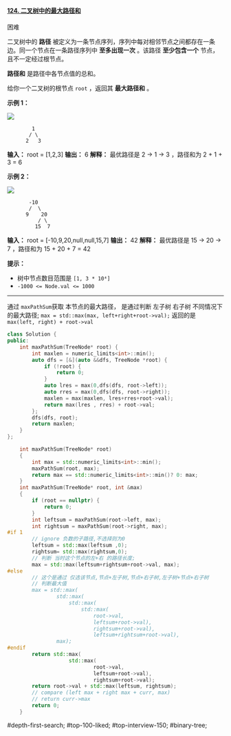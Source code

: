 #### [124. 二叉树中的最大路径和](https://leetcode.cn/problems/binary-tree-maximum-path-sum/)

困难

二叉树中的 **路径** 被定义为一条节点序列，序列中每对相邻节点之间都存在一条边。同一个节点在一条路径序列中 **至多出现一次** 。该路径 **至少包含一个** 节点，且不一定经过根节点。

**路径和** 是路径中各节点值的总和。

给你一个二叉树的根节点 `root` ，返回其 **最大路径和** 。

**示例 1：**

![](https://assets.leetcode.com/uploads/2020/10/13/exx1.jpg)
```
        1
       / \
      2   3
```

**输入：** root = [1,2,3]
**输出：** 6
**解释：** 最优路径是 2 -> 1 -> 3 ，路径和为 2 + 1 + 3 = 6

**示例 2：**

![](https://assets.leetcode.com/uploads/2020/10/13/exx2.jpg)
```
       -10
       /  \
      9    20
          / \
         15  7
```

**输入：** root = [-10,9,20,null,null,15,7]
**输出：** 42
**解释：** 最优路径是 15 -> 20 -> 7 ，路径和为 15 + 20 + 7 = 42

**提示：**

- 树中节点数目范围是 `[1, 3 * 10⁴]`
- `-1000 <= Node.val <= 1000`
---- ----
通过 `maxPathSum`获取 本节点的最大路径，
是通过判断 左子树 右子树 不同情况下 的最大路径;
`max = std::max(max, left+right+root->val);`
返回的是 `max(left, right) + root->val`

```cpp
class Solution {
public:
    int maxPathSum(TreeNode* root) {
        int maxlen = numeric_limits<int>::min();
        auto dfs = [&](auto &&dfs, TreeNode *root) {
            if (!root) {
                return 0;
            }
            auto lres = max(0,dfs(dfs, root->left));
            auto rres = max(0,dfs(dfs, root->right));
            maxlen = max(maxlen, lres+rres+root->val);
            return max(lres , rres) + root->val;
        };
        dfs(dfs, root);
        return maxlen;
    }
};
```

```cpp
    int maxPathSum(TreeNode* root)
    {
        int max = std::numeric_limits<int>::min();
        maxPathSum(root, max);
        return max == std::numeric_limits<int>::min()? 0: max;
    }
    int maxPathSum(TreeNode* root, int &max)
    {
        if (root == nullptr) {
            return 0;
        }
        int leftsum = maxPathSum(root->left, max);
        int rightsum = maxPathSum(root->right, max);
#if 1
        // ignore 负数的子路径,不选择则为0
        leftsum = std::max(leftsum ,0);
        rightsum= std::max(rightsum,0);
        // 判断 当时这个节点的左+右 的路径长度;
        max = std::max(leftsum+rightsum+root->val, max);
#else
        // 这个是通过 仅选该节点,节点+左子树,节点+右子树,左子树+节点+右子树
        // 判断最大值
        max = std::max(
                std::max(
                    std::max(
                        std::max(
                            root->val,
                            leftsum+root->val),
                            rightsum+root->val),
                            leftsum+rightsum+root->val),
                max);
#endif
        return std::max(
                    std::max(
                            root->val,
                            leftsum+root->val),
                            rightsum+root->val);
        return root->val + std::max(leftsum, rightsum);
        // compare (left max + right max + curr, max)
        // return curr->max
        return 0;
    }
```
#depth-first-search; #top-100-liked; #top-interview-150; #binary-tree; 
